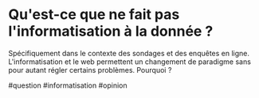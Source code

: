 # Qu'est-ce que ne fait pas l'informatisation à la donnée ?

Spécifiquement dans le contexte des sondages et des enquêtes en ligne. L'informatisation et le web permettent un changement de paradigme sans pour autant régler certains problèmes. Pourquoi ?

#question #informatisation #opinion